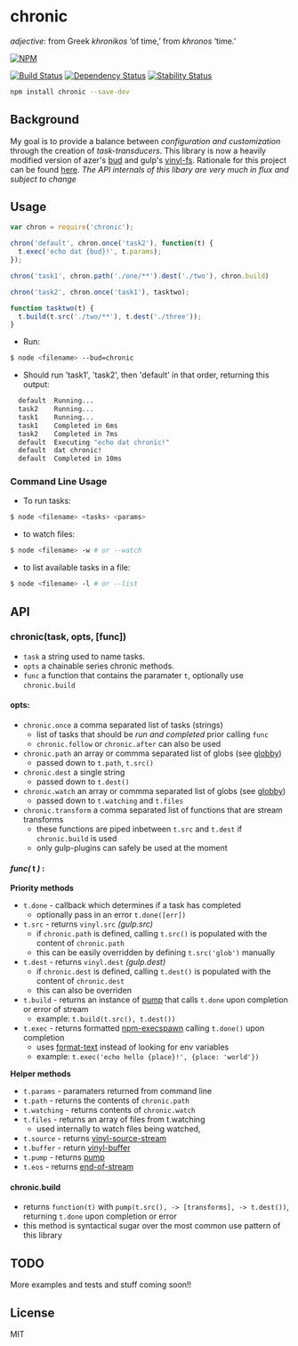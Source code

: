 # chronic 

*adjective*: from Greek *khronikos* ‘of time,’ from *khronos* ‘time.’

[![NPM](https://nodei.co/npm/chronic.png)](https://nodei.co/npm/chronic/)

[![Build Status](https://img.shields.io/travis/codingalchemy/chronic.svg?style=flat-square)](https://travis-ci.org/codingalchemy/chronic)
[![Dependency Status](https://img.shields.io/david/codingalchemy/chronic.svg?style=flat-square)](https://david-dm.org/codingalchemy/chronic)
[![Stability Status](https://img.shields.io/badge/stability-unstable-orange.svg?style=flat-square)](https://github.com/dominictarr/stability#experimental)


```bash
npm install chronic --save-dev
```

## Background

My goal is to provide a balance between *configuration and customization* through the creation of *task-transducers*. This library is now a heavily modified version of azer's [bud](https://github.com/azer/bud) and gulp's [vinyl-fs](https://github.com/wearefractal/vinyl-fs). Rationale for this project can be found [here](https://github.com/codingalchemy/chronic/blob/master/RATIONALE.md).
*The API internals of this libary are very much in flux and subject to change*

## Usage

``` js
var chron = require('chronic');

chron('default', chron.once('task2'), function(t) {
  t.exec('echo dat {bud}!', t.params);
});

chron('task1', chron.path('./one/**').dest('./two'), chron.build)

chron('task2', chron.once('task1'), tasktwo);

function tasktwo(t) {
  t.build(t.src('./two/**'), t.dest('./three'));
}
```
- Run:

```bash
$ node <filename> --bud=chronic
```

- Should run 'task1', 'task2', then 'default' in that order, returning this output:

```bash
  default  Running...
  task2    Running...
  task1    Running...
  task1    Completed in 6ms
  task2    Completed in 7ms
  default  Executing "echo dat chronic!"
  default  dat chronic!
  default  Completed in 10ms
```

### Command Line Usage

- To run tasks:

```bash
$ node <filename> <tasks> <params>
```

- to watch files:

```bash
$ node <filename> -w # or --watch
```

- to list available tasks in a file:

```bash
$ node <filename> -l # or --list
```

## API

### chronic(task, opts, [func])

* `task` a string used to name tasks. 
* `opts` a chainable series chronic methods. 
* `func` a function that contains the paramater `t`, optionally use `chronic.build`

#### opts:

* `chronic.once` a comma separated list of tasks (strings)
  - list of tasks that should be *run and completed* prior calling `func` 
  - `chronic.follow` or `chronic.after` can also be used
* `chronic.path` an array or commma separated list of globs (see [globby](https://github.com/sindresorhus/globby))
  - passed down to `t.path`, `t.src()`
* `chronic.dest` a single string 
  - passed down to `t.dest()`
* `chronic.watch` an array or commma separated list of globs (see [globby](https://github.com/sindresorhus/globby))
  - passed down to `t.watching` and `t.files`
* `chronic.transform` a comma separated list of functions that are stream transforms
  - these functions are piped inbetween `t.src` and `t.dest` if `chronic.build` is used
  - only gulp-plugins can safely be used at the moment 


#### *func(* **t** *)* :

**Priority methods**

* `t.done` - callback which determines if a task has completed
  - optionally pass in an error `t.done([err])`
* `t.src` - returns `vinyl.src` *(gulp.src)*
  - if `chronic.path` is defined, calling `t.src()` is populated with the content of `chronic.path` 
  - this can be easily overridden by defining `t.src('glob')` manually
* `t.dest` - returns `vinyl.dest` *(gulp.dest)*
  - if `chronic.dest` is defined, calling `t.dest()` is populated with the content of `chronic.dest`
  - this can also be overriden 
* `t.build` - returns an instance of [pump](https://github.com/mafintosh/pump) that calls `t.done` upon completion or error of stream
  - example: `t.build(t.src(), t.dest())`
* `t.exec` - returns formatted [npm-execspawn](https://github.com/mafintosh/npm-execspawn) calling `t.done()` upon completion
  - uses [format-text](https://www.npmjs.com/package/format-text) instead of looking for env variables
  - example: `t.exec('echo hello {place}!', {place: 'world'})`

**Helper methods**

* `t.params` - paramaters returned from command line
* `t.path` - returns the contents of `chronic.path`
* `t.watching` - returns contents of `chronic.watch` 
* `t.files` - returns an array of files from t.watching
   - used internally to watch files being watched, 
* `t.source` - returns [vinyl-source-stream](https://www.npmjs.com/package/vinyl-source-stream)
* `t.buffer` - return [vinyl-buffer](https://www.npmjs.com/package/vinyl-buffer)
* `t.pump` - returns [pump](https://www.npmjs.com/package/pump)
* `t.eos` - returns [end-of-stream](https://www.npmjs.com/package/end-of-stream)

#### chronic.build

- returns `function(t)` with `pump(t.src(), -> [transforms], -> t.dest())`, returning `t.done` upon completion or error
- this method is syntactical sugar over the most common use pattern of this library


## TODO

More examples and tests and stuff coming soon!!

## License

MIT
